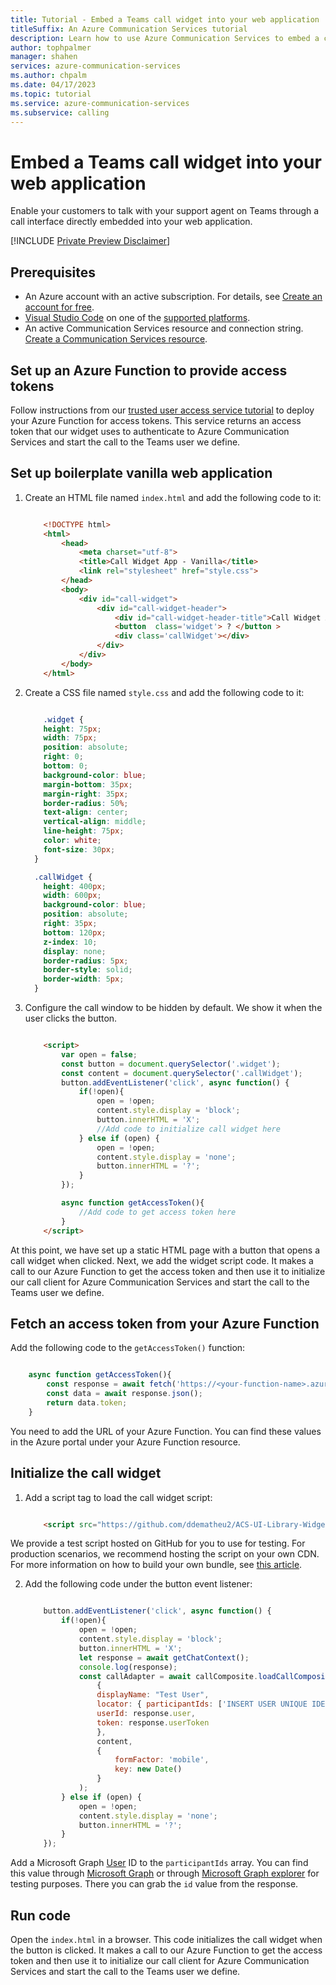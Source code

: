 ```yaml
---
title: Tutorial - Embed a Teams call widget into your web application
titleSuffix: An Azure Communication Services tutorial
description: Learn how to use Azure Communication Services to embed a calling widget into your web application.
author: tophpalmer
manager: shahen
services: azure-communication-services
ms.author: chpalm
ms.date: 04/17/2023
ms.topic: tutorial
ms.service: azure-communication-services
ms.subservice: calling
---
```


# Embed a Teams call widget into your web application

Enable your customers to talk with your support agent on Teams through a call interface directly embedded into your web application. 

[!INCLUDE [Private Preview Disclaimer](../../includes/private-preview-include-section.md)]

## Prerequisites
- An Azure account with an active subscription. For details, see [Create an account for free](https://azure.microsoft.com/free/?WT.mc_id=A261C142F).
- [Visual Studio Code](https://code.visualstudio.com/) on one of the [supported platforms](https://code.visualstudio.com/docs/supporting/requirements#_platforms).
- An active Communication Services resource and connection string. [Create a Communication Services resource](../../quickstarts/create-communication-resource.md).

## Set up an Azure Function to provide access tokens

Follow instructions from our [trusted user access service tutorial](../trusted-service-tutorial.md) to deploy your Azure Function for access tokens. This service returns an access token that our widget uses to authenticate to Azure Communication Services and start the call to the Teams user we define.

## Set up boilerplate vanilla web application

1. Create an HTML file named `index.html` and add the following code to it:

    ``` html

        <!DOCTYPE html>
        <html>
            <head>
                <meta charset="utf-8">
                <title>Call Widget App - Vanilla</title>
                <link rel="stylesheet" href="style.css">
            </head>
            <body>
                <div id="call-widget">
                    <div id="call-widget-header">
                        <div id="call-widget-header-title">Call Widget App</div>
                        <button  class='widget'> ? </button >
                        <div class='callWidget'></div>
                    </div>
                </div>
            </body>
        </html>

    ```

2. Create a CSS file named `style.css` and add the following code to it:

    ``` css

        .widget {
        height: 75px;
        width: 75px;
        position: absolute;
        right: 0;
        bottom: 0;
        background-color: blue;
        margin-bottom: 35px;
        margin-right: 35px;
        border-radius: 50%;
        text-align: center;
        vertical-align: middle;
        line-height: 75px;  
        color: white;
        font-size: 30px;
      }

      .callWidget {
        height: 400px;
        width: 600px;
        background-color: blue;
        position: absolute;
        right: 35px;
        bottom: 120px;
        z-index: 10;
        display: none;
        border-radius: 5px;
        border-style: solid;
        border-width: 5px;
      }

    ```

3. Configure the call window to be hidden by default. We show it when the user clicks the button.

    ``` html

        <script>
            var open = false;
            const button = document.querySelector('.widget');
            const content = document.querySelector('.callWidget');
            button.addEventListener('click', async function() {
                if(!open){
                    open = !open;
                    content.style.display = 'block';
                    button.innerHTML = 'X';
                    //Add code to initialize call widget here
                } else if (open) {
                    open = !open;
                    content.style.display = 'none';
                    button.innerHTML = '?';
                }
            });

            async function getAccessToken(){
                //Add code to get access token here
            }
        </script>

    ```

At this point, we have set up a static HTML page with a button that opens a call widget when clicked. Next, we add the widget script code. It makes a call to our Azure Function to get the access token and then use it to initialize our call client for Azure Communication Services and start the call to the Teams user we define.

## Fetch an access token from your Azure Function

Add the following code to the `getAccessToken()` function:

``` javascript

    async function getAccessToken(){
        const response = await fetch('https://<your-function-name>.azurewebsites.net/api/GetAccessToken?code=<your-function-key>');
        const data = await response.json();
        return data.token;
    }

```
    
You need to add the URL of your Azure Function. You can find these values in the Azure portal under your Azure Function resource.


## Initialize the call widget

1. Add a script tag to load the call widget script:

    ``` html

        <script src="https://github.com/ddematheu2/ACS-UI-Library-Widget/releases/download/widget/callComposite.js"></script>

    ```

We provide a test script hosted on GitHub for you to use for testing. For production scenarios, we recommend hosting the script on your own CDN. For more information on how to build your own bundle, see [this article](https://azure.github.io/communication-ui-library/?path=/docs/use-composite-in-non-react-environment--page#build-your-own-composite-js-bundle-files).

2. Add the following code under the button event listener:

    ``` javascript

        button.addEventListener('click', async function() {
            if(!open){
                open = !open;
                content.style.display = 'block';
                button.innerHTML = 'X';
                let response = await getChatContext();
                console.log(response);
                const callAdapter = await callComposite.loadCallComposite(
                    {
                    displayName: "Test User",
                    locator: { participantIds: ['INSERT USER UNIQUE IDENTIFIER FROM MICROSOFT GRAPH']},
                    userId: response.user,
                    token: response.userToken
                    },
                    content,
                    {
                        formFactor: 'mobile',
                        key: new Date()
                    }
                );
            } else if (open) {
                open = !open;
                content.style.display = 'none';
                button.innerHTML = '?';
            }
        });

    ```

Add a Microsoft Graph [User](https://learn.microsoft.com/graph/api/resources/user?view=graph-rest-1.0) ID to the `participantIds` array. You can find this value through [Microsoft Graph](https://learn.microsoft.com/graph/api/user-get?view=graph-rest-1.0&tabs=http) or through [Microsoft Graph explorer](https://developer.microsoft.com/graph/graph-explorer) for testing purposes. There you can grab the `id` value from the response.

## Run code

Open the `index.html` in a browser. This code initializes the call widget when the button is clicked. It makes a call to our Azure Function to get the access token and then use it to initialize our call client for Azure Communication Services and start the call to the Teams user we define.
